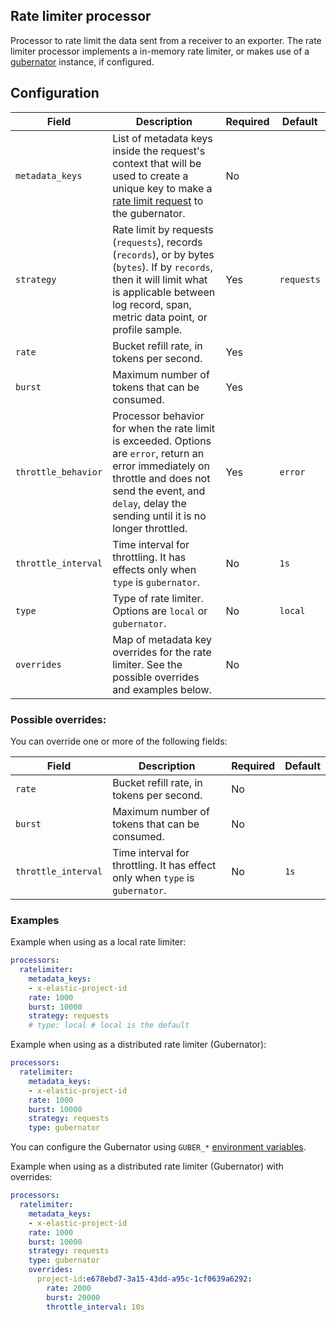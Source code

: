 ## Rate limiter processor


Processor to rate limit the data sent from a receiver to an exporter. The rate limiter processor implements
a in-memory rate limiter, or makes use of a [gubernator](https://github.com/gubernator-io/gubernator) instance, if configured.


## Configuration

| Field               | Description                                                                                                                                                                                                       | Required | Default    |
|---------------------|-------------------------------------------------------------------------------------------------------------------------------------------------------------------------------------------------------------------|----------|------------|
| `metadata_keys`     | List of metadata keys inside the request's context that will be used to create a unique key to make a [rate limit request](https://pkg.go.dev/github.com/mailgun/gubernator/v2#section-readme) to the gubernator. | No       |            |
| `strategy`          | Rate limit by requests (`requests`), records (`records`), or by bytes (`bytes`). If by `records`, then it will limit what is applicable between log record, span, metric data point, or profile sample.           | Yes      | `requests` |
| `rate`              | Bucket refill rate, in tokens per second.                                                                                                                                                                         | Yes      |            |
| `burst`             | Maximum number of tokens that can be consumed.                                                                                                                                                                    | Yes      |            |
| `throttle_behavior` | Processor behavior for when the rate limit is exceeded. Options are `error`, return an error immediately on throttle and does not send the event, and `delay`, delay the sending until it is no longer throttled. | Yes      | `error`    |
| `throttle_interval` | Time interval for throttling. It has effects only when `type` is `gubernator`.                                                                                                                                    | No       | `1s`       |
| `type`              | Type of rate limiter. Options are `local` or `gubernator`.                                                                                                                                                        | No       | `local`    |
| `overrides`         | Map of metadata key overrides for the rate limiter. See the possible overrides and examples below.                                                                                                                | No       |            |

### Possible overrides:

You can override one or more of the following fields:

| Field               | Description                                                                                                                                                                                                       | Required | Default    |
|---------------------|-------------------------------------------------------------------------------------------------------------------------------------------------------------------------------------------------------------------|----------|------------|
| `rate`              | Bucket refill rate, in tokens per second.                                                                                                                                                                         | No       |            |
| `burst`             | Maximum number of tokens that can be consumed.                                                                                                                                                                    | No       |            |
| `throttle_interval` | Time interval for throttling. It has effect only when `type` is `gubernator`.                                                                                                                                     | No       | `1s`       |

### Examples

Example when using as a local rate limiter:

```yaml
processors:
  ratelimiter:
    metadata_keys:
    - x-elastic-project-id
    rate: 1000
    burst: 10000
    strategy: requests
    # type: local # local is the default
```

Example when using as a distributed rate limiter (Gubernator):

```yaml
processors:
  ratelimiter:
    metadata_keys:
    - x-elastic-project-id
    rate: 1000
    burst: 10000
    strategy: requests
    type: gubernator
```

You can configure the Gubernator using `GUBER_*` [environment variables](https://github.com/gubernator-io/gubernator/blob/master/example.conf).

Example when using as a distributed rate limiter (Gubernator) with overrides:

```yaml
processors:
  ratelimiter:
    metadata_keys:
    - x-elastic-project-id
    rate: 1000
    burst: 10000
    strategy: requests
    type: gubernator
    overrides:
      project-id:e678ebd7-3a15-43dd-a95c-1cf0639a6292:
        rate: 2000
        burst: 20000
        throttle_interval: 10s
```
